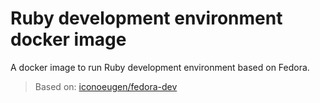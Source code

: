 # Ruby development environment docker image

A docker image to run Ruby development environment based on Fedora.

> Based on: [iconoeugen/fedora-dev](https://hub.docker.com/r/iconoeugen/fedora-dev/)
